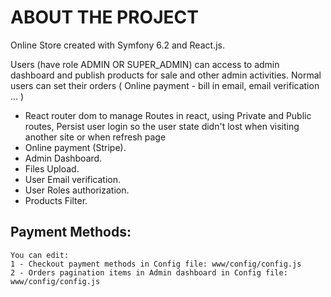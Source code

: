 # ABOUT THE PROJECT
Online Store created with Symfony 6.2 and React.js.

Users (have role ADMIN OR SUPER_ADMIN) can access to admin dashboard and publish products for sale and other admin activities.
Normal users can set their orders ( Online payment - bill in email, email verification ... )

- React router dom to manage Routes in react, using Private and Public routes, Persist user login so the user state didn't lost when visiting another site or when refresh page
- Online payment (Stripe).
- Admin Dashboard.
- Files Upload.
- User Email verification.
- User Roles authorization.
- Products Filter.


## Payment Methods:
    You can edit:
    1 - Checkout payment methods in Config file: www/config/config.js
    2 - Orders pagination items in Admin dashboard in Config file: www/config/config.js